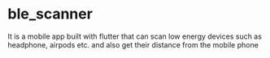 # ble_scanner

It is a mobile app built with flutter that can scan low energy devices such as headphone, airpods etc. and also get their distance from the mobile phone

